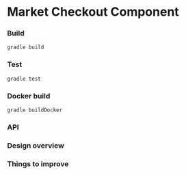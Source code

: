 # Market Checkout Component

### 

### Build 
```
gradle build
```

### Test
```
gradle test
```

### Docker build
```
gradle buildDocker
```

### API

### Design overview

### Things to improve